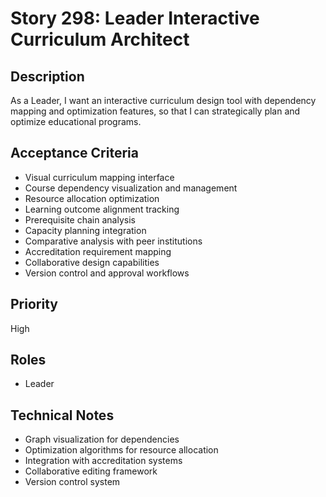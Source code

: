 # Story 298: Leader Interactive Curriculum Architect

## Description
As a Leader, I want an interactive curriculum design tool with dependency mapping and optimization features, so that I can strategically plan and optimize educational programs.

## Acceptance Criteria
- Visual curriculum mapping interface
- Course dependency visualization and management
- Resource allocation optimization
- Learning outcome alignment tracking
- Prerequisite chain analysis
- Capacity planning integration
- Comparative analysis with peer institutions
- Accreditation requirement mapping
- Collaborative design capabilities
- Version control and approval workflows

## Priority
High

## Roles
- Leader

## Technical Notes
- Graph visualization for dependencies
- Optimization algorithms for resource allocation
- Integration with accreditation systems
- Collaborative editing framework
- Version control system